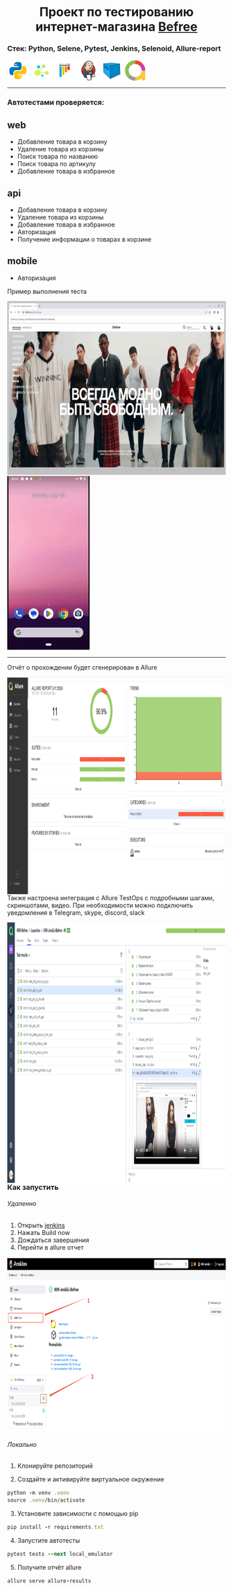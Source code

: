 <h1 align="center">Проект по тестированию интернет-магазина <a href="https://befree.ru/"> Befree </a> </h1>

### Стек: Python, Selene, Pytest, Jenkins, Selenoid, Allure-report

<p align="left">
<img align="center" src="resources/logo/python.svg" width="50"/>
<img align="center"  src="resources/logo/selene.png" width="50"/>
<img align="center"  src="resources/logo/pytest-original.svg" width="50"/>
<img align="center"  src="resources/logo/Jenkins.svg" width="50"/>
<img align="center"  src="resources/logo/Selenoid.svg" width="50"/>
<img align="center"  src="resources/logo/Allure_new.png" width="50"/>
</p>

---

### Автотестами проверяется:

web
- 

- Добавление товара в корзину
- Удаление товара из корзины
- Поиск товара по названию
- Поиск товара по артикулу
- Добавление товара в избранное

api
- 

- Добавление товара в корзину
- Удаление товара из корзины
- Добавление товара в избранное
- Авторизация
- Получение информации о товарах в корзине

mobile
-

- Авторизация

Пример выполнения теста

<p align="left">
<img src="resources/readme_files/web.gif" width="600" height="400"/>  
<img src="resources/readme_files/mobile.gif" width="190" height="400"/>

</p>



---

Отчёт о прохождении будет сгенерирован в Allure


<img align="left" src="resources/readme_files/test_ops.png" width="900" height="500"/>    

---

Также настроена интеграция с Allure TestOps с подробными шагами, скриншотами, видео. При необходимости можно подключить уведомления в Telegram, skype, discord, slack

<img align="left" src="resources/readme_files/test_ops_test_case.png" width="900" height="600"/>    


---

### Как запустить

###### Удаленно

1. Открыть <a href="https://jenkins.autotests.cloud/job/009-JenkiLi-Befree/"> jenkins  </a>
2. Нажать Build now
3. Дождаться завершения
4. Перейти в allure отчет

<img src="resources/readme_files/jenkins.png" width="800" height="400"/>  

###### Локально

1. Клонируйте репозиторий



2. Создайте и активируйте виртуальное окружение

  ```ruby
python -m venv .venv
source .venv/bin/activate
  ```

3. Установите зависимости с помощью pip

  ```ruby
  pip install -r requirements.txt
  ```

4. Запустите автотесты

  ```ruby
  pytest tests --next local_emulator
  ```

5. Получите отчёт allure

```ruby
allure serve allure-results
``` 




